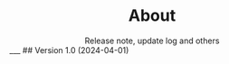 # <center>About</center>
<center>Release note, update log and others</center>
___
## Version 1.0 (2024-04-01)
<br/>
